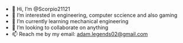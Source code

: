 - 👋 Hi, I’m @Scorpio21121
- 👀 I’m interested in engineering, computer sccience and also gaming
- 🌱 I’m currently learning mechanical engineering
- 💞️ I’m looking to collaborate on anything
- 📫 Reach me by my email: adam.legends02@gmail.com

<!---
Scorpio21121/Scorpio21121 is a ✨ special ✨ repository because its `README.md` (this file) appears on your GitHub profile.
You can click the Preview link to take a look at your changes.
--->
